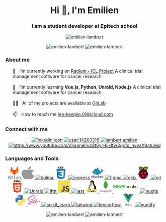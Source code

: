 <!-- ```html -->
<h1 align="center">Hi 👋, I'm Emilien</h1>
<h3 align="center">I am a student developer at Epitech school</h3>

<!-- ```html -->
<p align="center">
  <img
    src="https://komarev.com/ghpvc/?username=emilien-lambert&label=Profile%20views&color=0e75b6&style=flat"
    alt="emilien-lambert"
  />
</p>
<!-- ``` -->

<!-- ```html -->
<div align="center">
  <img
    src="https://github-readme-stats.vercel.app/api?username=emilien-lambert&show_icons=true&locale=en&count_private=true&theme=dracula"
    alt="emilien-lambert"
  />
  <img
    src="https://github-profile-trophy.vercel.app/?username=emilien-lambert&column=3"
    alt="emilien-lambert"
  />
</div>
<!-- ``` -->

<!-- ````html -->
<h3 align="left">About me</h3>
<ul style="list-style-type: none">
  <li>
    <span>
      🔭   I’m currently working on
      <a href="http://icl.emilien-lambert.com/" target="blank">
        Radium - ICL Project
      </a>
      A clinical trial management software for cancer research
    </span>
  </li>
  <br />
  <li>
    <span>
      🌱   I’m currently learning
      <strong>Vue.js, Python, Unraid, Node.js</strong>
      A clinical trial management software for cancer research
    </span>
  </li>
  <br />
  <li>
    <span>
      👨‍💻   All of my projects are available at
      <a href="https://gitlab.com/Emilien-Lambert" target="blank"> GitLab </a>
    </span>
  </li>
  <br />
  <li>
    <span>
      📫   How to reach me
      <a itemprop="email" href="mailto:lee-kewpie.0l@icloud.com"
        >lee-kewpie.0l@icloud.com</a
      >
    </span>
  </li>
</ul>
<!-- ``` -->

<!-- ```html -->
<h3 align="left">Connect with me</h3>
<p align="center">
  <a href="https://linkedin.com/in/emilien-lambert" target="blank">
    <img
      src="https://raw.githubusercontent.com/rahuldkjain/github-profile-readme-generator/master/src/images/icons/Social/linked-in-alt.svg"
      alt="linkedin icon"
      height="30"
      width="40"
    />
  </a>
  <a href="https://stackoverflow.com/users/user:14203319" target="blank">
    <img
      src="https://raw.githubusercontent.com/rahuldkjain/github-profile-readme-generator/master/src/images/icons/Social/stack-overflow.svg"
      alt="user:14203319"
      height="30"
      width="40"
    />
  </a>
  <a href="https://instagram.com/lambert.emilien" target="blank">
    <img
      src="https://raw.githubusercontent.com/rahuldkjain/github-profile-readme-generator/master/src/images/icons/Social/instagram.svg"
      alt="lambert.emilien"
      height="30"
      width="40"
    />
  </a>
  <a
    href="https://www.youtube.com/c/https://www.youtube.com/channel/uc8t6yr-kiklfw3qx1o_nvya/featured"
    target="blank"
  >
    <img
      src="https://raw.githubusercontent.com/rahuldkjain/github-profile-readme-generator/master/src/images/icons/Social/youtube.svg"
      alt="https://www.youtube.com/channel/uc8t6yr-kiklfw3qx1o_nvya/featured"
      height="30"
      width="40"
    />
  </a>
</p>
<!-- ``` -->

<!-- ```html -->
<h3 align="left">Languages and Tools</h3>
<p align="center">
  <a href="https://gitlab.com/" target="_blank" rel="noreferrer">
    <img src="./icons/gitlab.svg" alt="gitlab" width="40" height="40" />
  </a>
  <a href="https://apple.com/" target="_blank" rel="noreferrer">
    <img src="./icons/apple.svg" alt="apple" width="40" height="40" />
  </a>
  <a href="https://bulma.io/" target="_blank" rel="noreferrer">
    <img
      src="https://raw.githubusercontent.com/gilbarbara/logos/804dc257b59e144eaca5bc6ffd16949752c6f789/logos/bulma.svg"
      alt="bulma"
      width="40"
      height="40"
    />
  </a>
  <a href="https://www.w3schools.com/css/" target="_blank" rel="noreferrer">
    <img
      src="https://raw.githubusercontent.com/devicons/devicon/master/icons/css3/css3-original-wordmark.svg"
      alt="css3"
      width="40"
      height="40"
    />
  </a>
  <a href="https://www.cypress.io" target="_blank" rel="noreferrer">
    <img
      src="https://raw.githubusercontent.com/simple-icons/simple-icons/6e46ec1fc23b60c8fd0d2f2ff46db82e16dbd75f/icons/cypress.svg"
      alt="cypress"
      width="40"
      height="40"
    />
  </a>
  <a href="https://www.docker.com/" target="_blank" rel="noreferrer">
    <img
      src="https://raw.githubusercontent.com/devicons/devicon/master/icons/docker/docker-original-wordmark.svg"
      alt="docker"
      width="40"
      height="40"
    />
  </a>
  <a href="https://www.figma.com/" target="_blank" rel="noreferrer">
    <img
      src="https://www.vectorlogo.zone/logos/figma/figma-icon.svg"
      alt="figma"
      width="40"
      height="40"
    />
  </a>
  <a href="https://cloud.google.com" target="_blank" rel="noreferrer">
    <img
      src="https://www.vectorlogo.zone/logos/google_cloud/google_cloud-icon.svg"
      alt="gcp"
      width="40"
      height="40"
    />
  </a>
  <a href="https://www.raspberrypi.org" target="_blank" rel="noreferrer">
    <img
      src="./icons/raspberrypi.svg"
      alt="raspberrypi"
      width="40"
      height="40"
    />
  </a>
  <a href="https://git-scm.com/" target="_blank" rel="noreferrer">
    <img
      src="https://www.vectorlogo.zone/logos/git-scm/git-scm-icon.svg"
      alt="git"
      width="40"
      height="40"
    />
  </a>
  <a href="https://www.w3.org/html/" target="_blank" rel="noreferrer">
    <img
      src="https://raw.githubusercontent.com/devicons/devicon/master/icons/html5/html5-original-wordmark.svg"
      alt="html5"
      width="40"
      height="40"
    />
  </a>
  <a href="https://www.unraid.net" target="_blank" rel="noreferrer">
    <img
      src="https://styles.redditmedia.com/t5_2sn94/styles/communityIcon_dvuyt8m6z9y41.png?width=256&s=68c8955c01a2b2284730775ff26cf17a06352655"
      alt="Unraid"
      width="40"
      height="40"
    />
  </a>
  <a href="https://ifttt.com/" target="_blank" rel="noreferrer">
    <img
      src="https://www.vectorlogo.zone/logos/ifttt/ifttt-ar21.svg"
      alt="ifttt"
      width="40"
      height="40"
    />
  </a>
  <a
    href="https://developer.mozilla.org/en-US/docs/Web/JavaScript"
    target="_blank"
    rel="noreferrer"
  >
    <img
      src="https://raw.githubusercontent.com/devicons/devicon/master/icons/javascript/javascript-original.svg"
      alt="javascript"
      width="40"
      height="40"
    />
  </a>
  <a href="https://jestjs.io" target="_blank" rel="noreferrer">
    <img
      src="https://www.vectorlogo.zone/logos/jestjsio/jestjsio-icon.svg"
      alt="jest"
      width="40"
      height="40"
    />
  </a>
  <a href="https://www.linux.org/" target="_blank" rel="noreferrer">
    <img
      src="https://raw.githubusercontent.com/devicons/devicon/master/icons/linux/linux-original.svg"
      alt="linux"
      width="40"
      height="40"
    />
  </a>
  <a href="https://www.mongodb.com/" target="_blank" rel="noreferrer">
    <img
      src="https://raw.githubusercontent.com/devicons/devicon/master/icons/mongodb/mongodb-original-wordmark.svg"
      alt="mongodb"
      width="40"
      height="40"
    />
  </a>
  <a href="https://www.nginx.com" target="_blank" rel="noreferrer">
    <img
      src="https://raw.githubusercontent.com/devicons/devicon/master/icons/nginx/nginx-original.svg"
      alt="nginx"
      width="40"
      height="40"
    />
  </a>
  <a href="https://nodejs.org" target="_blank" rel="noreferrer">
    <img
      src="https://raw.githubusercontent.com/devicons/devicon/master/icons/nodejs/nodejs-original-wordmark.svg"
      alt="nodejs"
      width="40"
      height="40"
    />
  </a>
  <a href="https://nuxtjs.org/" target="_blank" rel="noreferrer">
    <img
      src="https://www.vectorlogo.zone/logos/nuxtjs/nuxtjs-icon.svg"
      alt="nuxtjs"
      width="40"
      height="40"
    />
  </a>
  <a href="https://www.python.org" target="_blank" rel="noreferrer">
    <img
      src="https://raw.githubusercontent.com/devicons/devicon/master/icons/python/python-original.svg"
      alt="python"
      width="40"
      height="40"
    />
  </a>
  <a href="https://sass-lang.com" target="_blank" rel="noreferrer">
    <img
      src="https://raw.githubusercontent.com/devicons/devicon/master/icons/sass/sass-original.svg"
      alt="sass"
      width="40"
      height="40"
    />
  </a>
  <a href="https://scikit-learn.org/" target="_blank" rel="noreferrer">
    <img
      src="https://upload.wikimedia.org/wikipedia/commons/0/05/Scikit_learn_logo_small.svg"
      alt="scikit_learn"
      width="40"
      height="40"
    />
  </a>
  <a href="https://tailwindcss.com/" target="_blank" rel="noreferrer">
    <img
      src="https://www.vectorlogo.zone/logos/tailwindcss/tailwindcss-icon.svg"
      alt="tailwind"
      width="40"
      height="40"
    />
  </a>
  <a href="https://www.tensorflow.org" target="_blank" rel="noreferrer">
    <img
      src="https://www.vectorlogo.zone/logos/tensorflow/tensorflow-icon.svg"
      alt="tensorflow"
      width="40"
      height="40"
    />
  </a>
  <a href="https://vuejs.org/" target="_blank" rel="noreferrer">
    <img
      src="https://raw.githubusercontent.com/devicons/devicon/master/icons/vuejs/vuejs-original-wordmark.svg"
      alt="vuejs"
      width="40"
      height="40"
    />
  </a>
  <a href="https://vuetifyjs.com/en/" target="_blank" rel="noreferrer">
    <img
      src="https://bestofjs.org/logos/vuetify.svg"
      alt="vuetify"
      width="40"
      height="40"
    />
  </a>
</p>
<!-- ``` -->

<!-- ```html -->
<div align="center">
  <img
    src="https://github-readme-stats.vercel.app/api/top-langs?username=emilien-lambert&show_icons=true&locale=en&layout=compact&langs_count=8&theme=dracula"
    alt="emilien-lambert"
  />
  <img
    src="https://github-readme-streak-stats.herokuapp.com/?user=emilien-lambert&count_private=true&theme=dracula"
    alt="emilien-lambert"
  />
</div>
<!-- ``` -->
